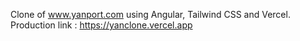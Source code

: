 Clone of www.yanport.com using Angular, Tailwind CSS and Vercel.
<br/>
Production link : https://yanclone.vercel.app
